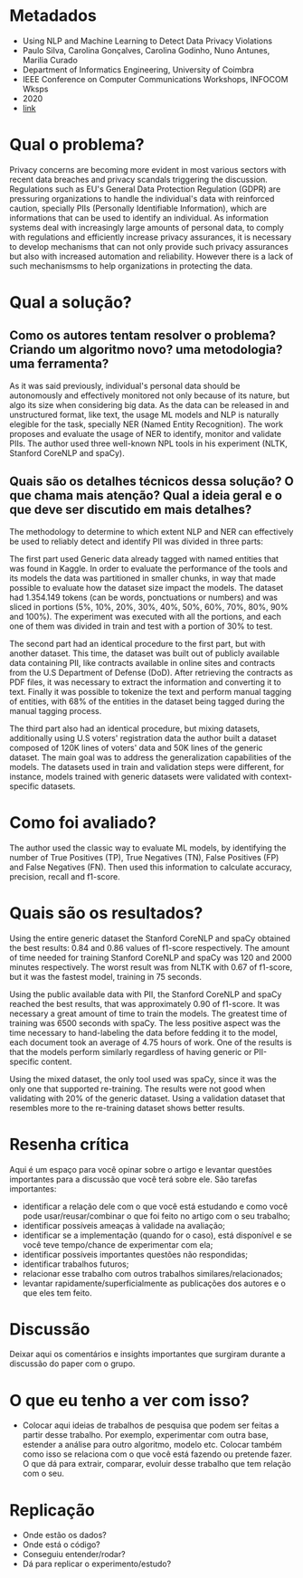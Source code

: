 # Metadados

- Using NLP and Machine Learning to Detect Data Privacy Violations
- Paulo Silva, Carolina Gonçalves, Carolina Godinho, Nuno Antunes, Marilia Curado
- Department of Informatics Engineering, University of Coimbra
- IEEE Conference on Computer Communications Workshops, INFOCOM Wksps
- 2020
- [link](https://ieeexplore.ieee.org/abstract/document/9162683)

# Qual o problema?

Privacy concerns are becoming more evident in most various sectors with recent data breaches and privacy scandals triggering the discussion. Regulations such as EU's General Data Protection Regulation (GDPR) are pressuring organizations to handle the individual's data with reinforced caution, specially PIIs (Personally Identifiable Information), which are informations that can be used to identify an individual. As information systems deal with increasingly large amounts of personal data, to comply with regulations and efficiently increase privacy assurances, it is necessary to develop mechanisms that can not only provide such privacy assurances but also with increased automation and reliability. However there is a lack of such mechanismsms to help organizations in protecting the data.

# Qual a solução?

## Como os autores tentam resolver o problema? Criando um algoritmo novo? uma metodologia? uma ferramenta?

As it was said previously, individual's personal data should be autonomously and effectively monitored not only because of its nature, but algo its size when considering big data. As the data can be released in and unstructured format, like text, the usage ML models and NLP is naturally elegible for the task, specially NER (Named Entity Recognition). The work proposes and evaluate the usage of NER to identify, monitor and validate PIIs. The author used three well-known NPL tools in his experiment (NLTK, Stanford CoreNLP and spaCy).

## Quais são os detalhes técnicos dessa solução? O que chama mais atenção? Qual a ideia geral e o que deve ser discutido em mais detalhes?

The methodology to determine to which extent NLP and NER can effectively be used to reliably detect and identify PII was divided in three parts:

The first part used Generic data already tagged with named entities that was found in Kaggle. In order to evaluate the performance of the tools and its models the data was partitioned in smaller chunks, in way that made possible to evaluate how the dataset size impact the models. The dataset had 1.354.149 tokens (can be words, ponctuations or numbers) and was sliced in portions (5%, 10%, 20%, 30%, 40%, 50%, 60%, 70%, 80%, 90% and 100%). The experiment was executed with all the portions, and each one of them was divided in train and test with a portion of 30% to test.

The second part had an identical procedure to the first part, but with another dataset. This time, the dataset was built out of publicly available data containing PII, like contracts available in online sites and contracts from the U.S Department of Defense (DoD). After retrieving the contracts as PDF files, it was necessary to extract the information and converting it to text. Finally it was possible to tokenize the text and perform manual tagging of entities, with 68% of the entities in the dataset being tagged during the manual tagging process.

The third part also had an identical procedure, but mixing datasets, additionally using U.S voters' registration data the author built a dataset composed of 120K lines of voters' data and 50K lines of the generic dataset. The main goal was to address the generalization capabilities of the models. The datasets used in train and validation steps were different, for instance, models trained with generic datasets were validated with context-specific datasets.

# Como foi avaliado?

The author used the classic way to evaluate ML models, by identifying the number of True Positives (TP), True Negatives (TN), False Positives (FP) and False Negatives (FN). Then used this information to calculate accuracy, precision, recall and f1-score.

# Quais são os resultados?

Using the entire generic dataset the Stanford CoreNLP and spaCy obtained the best results: 0.84 and 0.86 values of f1-score respectively. The amount of time needed for training Stanford CoreNLP and spaCy was 120 and 2000 minutes respectively. The worst result was from NLTK with 0.67 of f1-score, but it was the fastest model, training in 75 seconds.

Using the public available data with PII, the Stanford CoreNLP and spaCy reached the best results, that was approximately 0.90 of f1-score. It was necessary a great amount of time to train the models. The greatest time of training was 6500 seconds with spaCy. The less positive aspect was the time necessary to hand-labeling the data before fedding it to the model, each document took an average of 4.75 hours of work. One of the results is that the models perform similarly regardless of having generic or PII-specific content.

Using the mixed dataset, the only tool used was spaCy, since it was the only one that supported re-training. The results were not good when validating with 20% of the generic dataset. Using a validation dataset that resembles more to the re-training dataset shows better results.

# Resenha crítica

Aqui é um espaço para você opinar sobre o artigo e levantar questões importantes para a discussão que você terá sobre ele. São tarefas importantes:

- identificar a relação dele com o que você está estudando e como você pode usar/reusar/combinar o que foi feito no artigo com o seu trabalho;
- identificar possíveis ameaças à validade na avaliação;
- identificar se a implementação (quando for o caso), está disponível e se você teve tempo/chance de experimentar com ela;
- identificar possíveis importantes questões não respondidas;
- identificar trabalhos futuros;
- relacionar esse trabalho com outros trabalhos similares/relacionados;
- levantar rapidamente/superficialmente as publicações dos autores e o que eles tem feito.

# Discussão

Deixar aqui os comentários e insights importantes que surgiram durante a discussão do paper com o grupo.

# O que eu tenho a ver com isso?

- Colocar aqui ideias de trabalhos de pesquisa que podem ser feitas a partir desse trabalho. Por exemplo, experimentar com outra base, estender a análise para outro algoritmo, modelo etc. Colocar também como isso se relaciona com o que você está fazendo ou pretende fazer. O que dá para extrair, comparar, evoluir desse trabalho que tem relação com o seu.

# Replicação

- Onde estão os dados?
- Onde está o código?
- Conseguiu entender/rodar?
- Dá para replicar o experimento/estudo?
